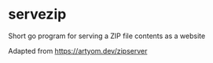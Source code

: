 # servezip

Short go program for serving a ZIP file contents as a website

Adapted from https://artyom.dev/zipserver
